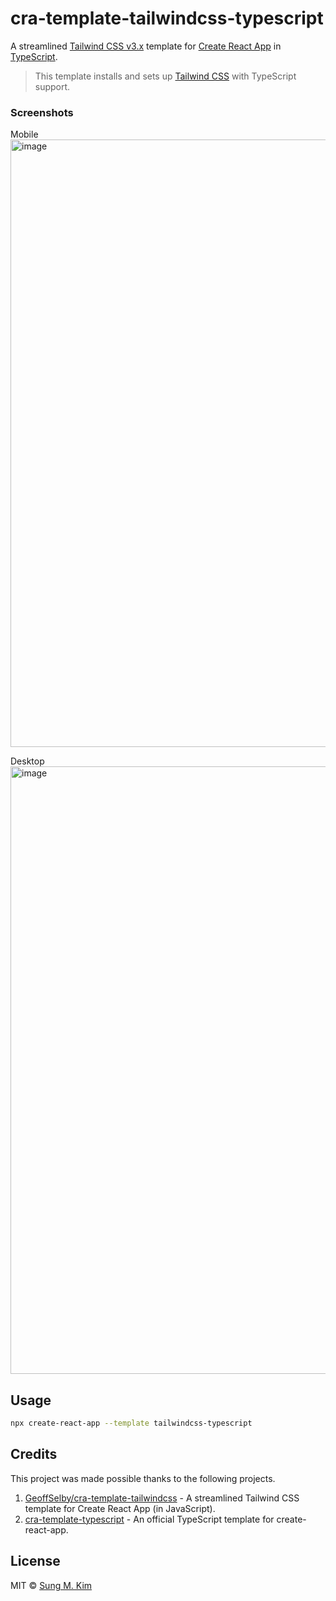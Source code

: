 # cra-template-tailwindcss-typescript

A streamlined [Tailwind CSS v3.x](https://tailwindcss.com) template for [Create React App](https://github.com/facebook/create-react-app) in [TypeScript](https://www.typescriptlang.org/).

> This template installs and sets up [Tailwind CSS](https://tailwindcss.com) with TypeScript support.


### Screenshots
Mobile 
<img width="1356" height="972" alt="image" src="https://github.com/user-attachments/assets/4817d21c-b266-42fb-bdf6-ebe78046bcf8" />

Desktop
<img width="1915" height="972" alt="image" src="https://github.com/user-attachments/assets/0f20a26b-db21-4cfc-85b8-a89b319e3385" />




## Usage


```bash
npx create-react-app --template tailwindcss-typescript
```

## Credits

This project was made possible thanks to the following projects.

1. [GeoffSelby/cra-template-tailwindcss](https://github.com/GeoffSelby/cra-template-tailwindcss) - A streamlined Tailwind CSS template for Create React App (in JavaScript).
2. [cra-template-typescript](https://github.com/facebook/create-react-app/tree/master/packages/cra-template-typescript) - An official TypeScript template for create-react-app.

## License

MIT © [Sung M. Kim](https://sung.codes)
